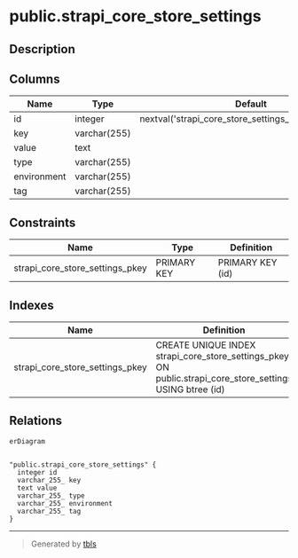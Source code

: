 # public.strapi_core_store_settings

## Description

## Columns

| Name | Type | Default | Nullable | Children | Parents | Comment |
| ---- | ---- | ------- | -------- | -------- | ------- | ------- |
| id | integer | nextval('strapi_core_store_settings_id_seq'::regclass) | false |  |  |  |
| key | varchar(255) |  | true |  |  |  |
| value | text |  | true |  |  |  |
| type | varchar(255) |  | true |  |  |  |
| environment | varchar(255) |  | true |  |  |  |
| tag | varchar(255) |  | true |  |  |  |

## Constraints

| Name | Type | Definition |
| ---- | ---- | ---------- |
| strapi_core_store_settings_pkey | PRIMARY KEY | PRIMARY KEY (id) |

## Indexes

| Name | Definition |
| ---- | ---------- |
| strapi_core_store_settings_pkey | CREATE UNIQUE INDEX strapi_core_store_settings_pkey ON public.strapi_core_store_settings USING btree (id) |

## Relations

```mermaid
erDiagram


"public.strapi_core_store_settings" {
  integer id
  varchar_255_ key
  text value
  varchar_255_ type
  varchar_255_ environment
  varchar_255_ tag
}
```

---

> Generated by [tbls](https://github.com/k1LoW/tbls)
